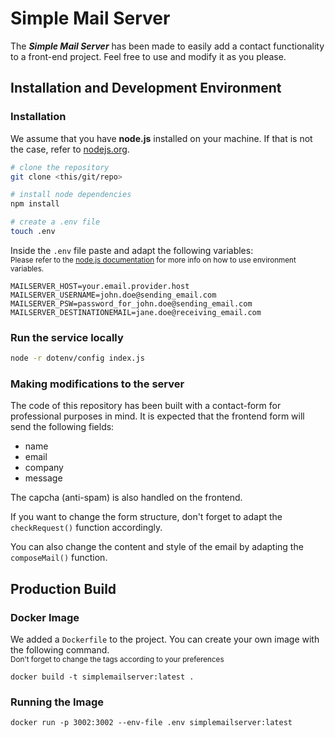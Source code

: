 # Simple Mail Server

The **_Simple Mail Server_** has been made to easily add a contact functionality to a front-end project.
Feel free to use and modify it as you please.

## Installation and Development Environment

### Installation

We assume that you have **node.js** installed on your machine. If that is not the case, refer to [nodejs.org](https://nodejs.org/en/).

```bash
# clone the repository
git clone <this/git/repo>

# install node dependencies
npm install

# create a .env file
touch .env
```

Inside the `.env` file paste and adapt the following variables:<br>
<sub>Please refer to the [node.js documentation](https://nodejs.dev/learn/how-to-read-environment-variables-from-nodejs/) for more info on how to use environment variables.</sub>

```
MAILSERVER_HOST=your.email.provider.host
MAILSERVER_USERNAME=john.doe@sending_email.com
MAILSERVER_PSW=password_for_john.doe@sending_email.com
MAILSERVER_DESTINATIONEMAIL=jane.doe@receiving_email.com
```

### Run the service locally

```bash
node -r dotenv/config index.js
```

### Making modifications to the server

The code of this repository has been built with a contact-form for professional purposes in mind. It is expected that the frontend form will send the following fields:

- name
- email
- company
- message

The capcha (anti-spam) is also handled on the frontend.

If you want to change the form structure, don't forget to adapt the `checkRequest()` function accordingly.

You can also change the content and style of the email by adapting the `composeMail()` function.

## Production Build

### Docker Image

We added a `Dockerfile` to the project. You can create your own image with the following command.<br>
<sub>Don't forget to change the tags according to your preferences</sub>

```
docker build -t simplemailserver:latest .
```

### Running the Image

```
docker run -p 3002:3002 --env-file .env simplemailserver:latest
```
